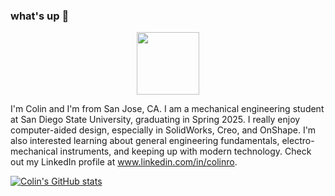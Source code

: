 ### what's up 👋

<div id="header" align="center">
  <img src="https://i.giphy.com/media/v1.Y2lkPTc5MGI3NjExN3N2Mjdxd2VsbGo5a3l5aHRvZHNkMGMzMXJxM3M0bWt2ODhvNHRlZSZlcD12MV9pbnRlcm5hbF9naWZfYnlfaWQmY3Q9cw/0mUTv7Yu0TFn0SGSN2/giphy.gif" width="100"/>
</div>

I'm Colin and I'm from San Jose, CA. I am a mechanical engineering student at San Diego State University, graduating in Spring 2025. I really enjoy computer-aided design, especially in SolidWorks, Creo, and OnShape. I'm also interested learning about general engineering fundamentals, electro-mechanical instruments, and keeping up with modern technology. Check out my LinkedIn profile at www.linkedin.com/in/colinro.

[![Colin's GitHub stats](https://github-readme-stats.vercel.app/api?username=colinro1)](https://github.com/colinro1/github-readme-stats)
